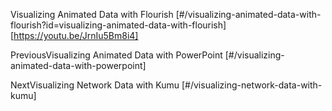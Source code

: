Visualizing Animated Data with Flourish [#/visualizing-animated-data-with-flourish?id=visualizing-animated-data-with-flourish] [https://youtu.be/JrnIu5Bm8i4]

PreviousVisualizing Animated Data with PowerPoint [#/visualizing-animated-data-with-powerpoint]

NextVisualizing Network Data with Kumu [#/visualizing-network-data-with-kumu]